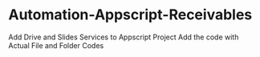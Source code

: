 # Automation-Appscript-Receivables
Add Drive and Slides Services to Appscript Project
Add the code with Actual File and Folder Codes
